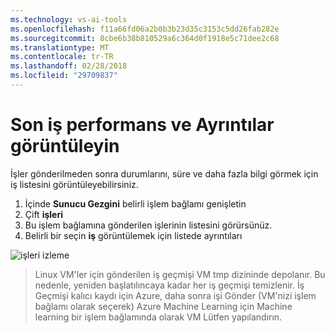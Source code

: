 ```yaml
---
ms.technology: vs-ai-tools
ms.openlocfilehash: f11a66fd06a2b0b3b23d35c3153c5dd26fab282e
ms.sourcegitcommit: 8cbe6b38b810529a6c364d0f1918e5c71dee2c68
ms.translationtype: MT
ms.contentlocale: tr-TR
ms.lasthandoff: 02/28/2018
ms.locfileid: "29709837"
---
```

# <a name="view-recent-job-performance-and-details"></a>Son iş performans ve Ayrıntılar görüntüleyin
İşler gönderilmeden sonra durumlarını, süre ve daha fazla bilgi görmek için iş listesini görüntüleyebilirsiniz.

1. İçinde **Sunucu Gezgini** belirli işlem bağlamı genişletin
1. Çift **işleri**
1. Bu işlem bağlamına gönderilen işlerinin listesini görürsünüz.
1. Belirli bir seçin **iş** görüntülemek için listede ayrıntıları

![işleri izleme](media\job-details\monitor-jobs.png)

> Linux VM'ler için gönderilen iş geçmişi VM tmp dizininde depolanır. Bu nedenle, yeniden başlatılıncaya kadar her iş geçmişi temizlenir. İş Geçmişi kalıcı kaydı için Azure, daha sonra işi Gönder (VM'nizi işlem bağlamı olarak seçerek) Azure Machine Learning için Machine learning bir işlem bağlamında olarak VM Lütfen yapılandırın.